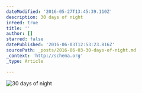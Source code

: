 ```yaml
---
dateModified: '2016-05-27T13:45:39.110Z'
description: 30 days of night
inFeed: true
title: ''
author: []
starred: false
datePublished: '2016-06-03T12:53:23.816Z'
sourcePath: _posts/2016-06-03-30-days-of-night.md
_context: 'http://schema.org'
_type: Article

---
```

![30 days of night](https://the-grid-user-content.s3-us-west-2.amazonaws.com/f9746e11-18b5-464f-9697-2444a8b3bede.jpg)